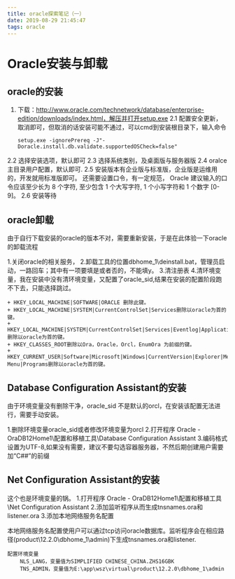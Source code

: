 ```yaml
---
title: oracle探索笔记（一）
date: 2019-08-29 21:45:47
tags: oracle
---
```


# Oracle安装与卸载

## oracle的安装
1. 下载：http://www.oracle.com/technetwork/database/enterprise-edition/downloads/index.html，解压并打开setup.exe
2.1 配置安全更新，取消即可，但取消的话安装可能不通过，可以cmd到安装根目录下，输入命令 
	```
	setup.exe -ignorePrereq -J"-Doracle.install.db.validate.supportedOSCheck=false"
	```
2.2 选择安装选项，默认即可
2.3 选择系统类别，及桌面版与服务器版
2.4 oralce主目录用户配置，默认即可.
2.5 安装版本有企业版与标准版，企业版是运维用的，开发就用标准版即可。
	还需要设置口令，有一定规范， Oracle 建议输入的口令应该至少长为 8 个字符, 至少包含 1 个大写字符, 1 个小写字符和 1 个数字 [0-9]。
2.6 安装等待


## oracle卸载
由于自行下载安装的oracle的版本不对，需要重新安装，于是在此体验一下oracle的卸载流程

1.关闭oracle的相关服务，
2.卸载工具的位置dbhome_1\deinstall.bat，管理员启动，一路回车；其中有一项要填是或者否的，不能填y。
3.清注册表
4.清环境变量，我在安装中没有清环境变量，又配置了oracle_sid,结果在安装的配置阶段跑不下去，只能选择跳过。 

```
+ HKEY_LOCAL_MACHINE|SOFTWARE|ORACLE 删除此键。 
+ HKEY_LOCAL_MACHINE|SYSTEM|CurrentControlSet|Services删除以oracle为首的键。 
+ HKEY_LOCAL_MACHINE|SYSTEM|CurrentControlSet|Services|Eventlog|Application 删除以oracle为首的键。 
+ HKEY_CLASSES_ROOT删除以Ora，Oracle，Orcl，EnumOra 为前缀的键。 
+ HKEY_CURRENT_USER|Software|Microsoft|Windows|CurrentVersion|Explorer|MenuOrder|Start Menu|Programs删除以oracle为首的键。 
```

## Database Configuration Assistant的安装
由于环境变量没有删除干净，oracle_sid 不是默认的orcl，在安装该配置无法进行，需要手动安装。

1.删除环境变量oracle_sid或者修改环境变量为orcl
2.打开程序 Oracle - OraDB12Home1\配置和移植工具\Database Configuration Assistant
3.编码格式设置为UTF-8,如果没有需要，建议不要勾选容器服务器，不然后期创建用户需要加“C##”的前缀

## Net Configuration Assistant的安装
这个也是环境变量的锅。
1.打开程序 Oracle - OraDB12Home1\配置和移植工具\Net Configuration Assistant
2.添加监听程序从而生成tnsnames.ora和listener.ora
3.添加本地网络服务名配置

本地网络服务名配置使用户可以通过tcp访问oracle数据库。监听程序会在相应路径(product\12.2.0\dbhome_1\admin)下生成tnsnames.ora和listener. 
```
配置环境变量
	NLS_LANG，变量值为SIMPLIFIED CHINESE_CHINA.ZHS16GBK
	TNS_ADMIN，变量值为E:\app\wsz\virtual\product\12.2.0\dbhome_1\admin
```